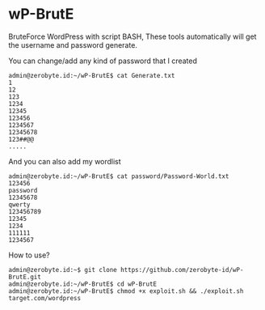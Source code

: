 # wP-BrutE

BruteForce WordPress with script BASH, These tools automatically will get the username and password generate.

You can change/add any kind of password that I created

```
admin@zerobyte.id:~/wP-BrutE$ cat Generate.txt
1
12
123
1234
12345
123456
1234567
12345678
123##@@
.....
```

And you can also add my wordlist
```
admin@zerobyte.id:~/wP-BrutE$ cat password/Password-World.txt
123456
password
12345678
qwerty
123456789
12345
1234
111111
1234567
```

How to use?
```
admin@zerobyte.id:~$ git clone https://github.com/zerobyte-id/wP-BrutE.git
admin@zerobyte.id:~/wP-BrutE$ cd wP-BrutE
admin@zerobyte.id:~/wP-BrutE$ chmod +x exploit.sh && ./exploit.sh target.com/wordpress
```
